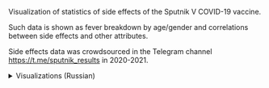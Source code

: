 Visualization of statistics of side effects of the Sputnik V COVID-19 vaccine.

Such data is shown as fever breakdown by age/gender and correlations between side effects and other attributes. 

Side effects data was crowdsourced in the Telegram channel https://t.me/sputnik_results in 2020-2021.

<details>
<summary>Visualizations (Russian)</summary>
<br>
  
![](/images/vis01.png)
  
![](/images/vis02.png)
  
![](/images/vis03.png)
  
![](/images/vis04.png)
  
![](/images/vis05.png)
  
![](/images/vis06.png)
  
![](/images/vis07.png)
  
![](/images/vis08.png)
  
![](/images/vis09.png)
  
![](/images/vis10.png)
  
![](/images/vis11.png)
  
![](/images/vis12.png)
  
![](/images/vis13.png)
  
![](/images/vis14.png)
  
</details>
